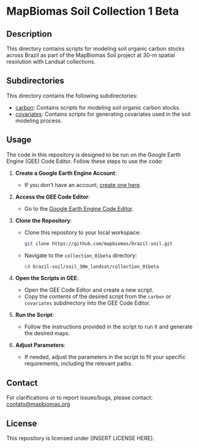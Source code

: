 # MapBiomas Soil Collection 1 Beta

## Description
This directory contains scripts for modeling soil organic carbon stocks across Brazil as part of the MapBiomas Soil project at 30-m spatial resolution with Landsat collections.

## Subdirectories
This directory contains the following subdirectories:

* [carbon](./carbon/): Contains scripts for modeling soil organic carbon stocks.
* [covariates](./covariates/): Contains scripts for generating covariates used in the soil modeling process.

## Usage
The code in this repository is designed to be run on the Google Earth Engine (GEE) Code Editor. Follow these steps to use the code:

1. **Create a Google Earth Engine Account**:
   * If you don't have an account, [create one here](https://signup.earthengine.google.com/).

2. **Access the GEE Code Editor**:
   * Go to the [Google Earth Engine Code Editor](https://code.earthengine.google.com/).

3. **Clone the Repository**:
   * Clone this repository to your local workspace:
     ```sh
     git clone https://github.com/mapbiomas/brazil-soil.git
     ```
   * Navigate to the `collection_01beta` directory:
     ```sh
     cd brazil-soil/soil_30m_landsat/collection_01beta
     ```

4. **Open the Scripts in GEE**:
   * Open the GEE Code Editor and create a new script.
   * Copy the contents of the desired script from the `carbon` or `covariates` subdirectory into the GEE Code Editor.

5. **Run the Script**:
   * Follow the instructions provided in the script to run it and generate the desired maps.

6. **Adjust Parameters**:
   * If needed, adjust the parameters in the script to fit your specific requirements, including the relevant paths.

## Contact
For clarifications or to report issues/bugs, please contact: <contato@mapbiomas.org>

## License  
This repository is licensed under [INSERT LICENSE HERE].